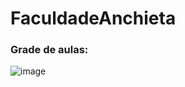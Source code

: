 # FaculdadeAnchieta


### Grade de aulas: 
![image](https://github.com/B4rry4ll3n/FaculdadeAnchieta/assets/86421873/c517a3e2-fa4f-42d9-8fef-d1878dd492e8)
